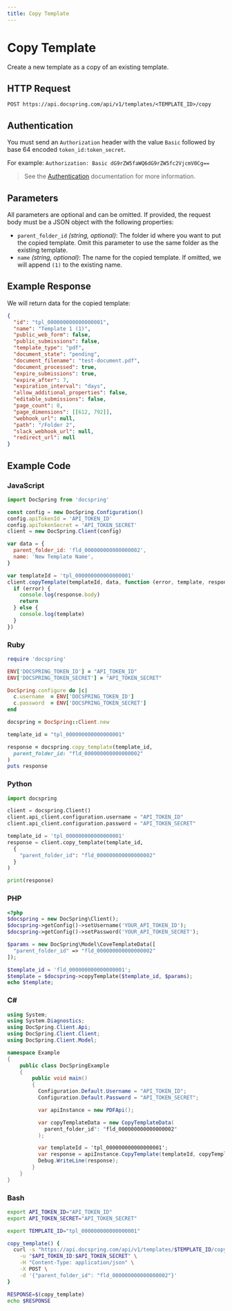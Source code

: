 ```yaml
---
title: Copy Template
---
```


# Copy Template

Create a new template as a copy of an existing template.

## HTTP Request

`POST https://api.docspring.com/api/v1/templates/<TEMPLATE_ID>/copy`

## Authentication

You must send an `Authorization` header with the value `Basic` followed by base 64 encoded `token_id:token_secret`.

For example: `Authorization: Basic dG9rZW5faWQ6dG9rZW5fc2VjcmV0Cg==`

> See the [Authentication](../install-api-client/authentication) documentation for more information.

## Parameters

All parameters are optional and can be omitted. If provided, the request body must be a JSON object with the following properties:

- `parent_folder_id` _(string, optional)_: The folder id where you want to put the copied template. Omit this parameter to use the same folder as the existing template.
- `name` _(string, optional)_: The name for the copied template. If omitted, we will append `(1)` to the existing name.

## Example Response

We will return data for the copied template:

```json
{
  "id": "tpl_000000000000000001",
  "name": "Template 1 (1)",
  "public_web_form": false,
  "public_submissions": false,
  "template_type": "pdf",
  "document_state": "pending",
  "document_filename": "test-document.pdf",
  "document_processed": true,
  "expire_submissions": true,
  "expire_after": 7,
  "expiration_interval": "days",
  "allow_additional_properties": false,
  "editable_submissions": false,
  "page_count": 0,
  "page_dimensions": [[612, 792]],
  "webhook_url": null,
  "path": "/Folder 2",
  "slack_webhook_url": null,
  "redirect_url": null
}
```

## Example Code

### JavaScript

```javascript
import DocSpring from 'docspring'

const config = new DocSpring.Configuration()
config.apiTokenId = 'API_TOKEN_ID'
config.apiTokenSecret = 'API_TOKEN_SECRET'
client = new DocSpring.Client(config)

var data = {
  parent_folder_id: 'fld_000000000000000002',
  name: 'New Template Name',
}

var templateId = 'tpl_000000000000000001'
client.copyTemplate(templateId, data, function (error, template, response) {
  if (error) {
    console.log(response.body)
    return
  } else {
    console.log(template)
  }
})
```

### Ruby

```ruby
require 'docspring'

ENV['DOCSPRING_TOKEN_ID'] = "API_TOKEN_ID"
ENV['DOCSPRING_TOKEN_SECRET'] = "API_TOKEN_SECRET"

DocSpring.configure do |c|
  c.username  = ENV['DOCSPRING_TOKEN_ID']
  c.password  = ENV['DOCSPRING_TOKEN_SECRET']
end

docspring = DocSpring::Client.new

template_id = "tpl_000000000000000001"

response = docspring.copy_template(template_id,
  parent_folder_id: "fld_000000000000000002"
)
puts response
```

### Python

```python
import docspring

client = docspring.Client()
client.api_client.configuration.username = "API_TOKEN_ID"
client.api_client.configuration.password = "API_TOKEN_SECRET"

template_id = 'tpl_000000000000000001'
response = client.copy_template(template_id,
  {
    "parent_folder_id": "fld_000000000000000002"
  }
)

print(response)
```

### PHP

```php
<?php
$docspring = new DocSpring\Client();
$docspring->getConfig()->setUsername('YOUR_API_TOKEN_ID');
$docspring->getConfig()->setPassword('YOUR_API_TOKEN_SECRET');

$params = new DocSpring\Model\CoveTemplateData([
  "parent_folder_id" => "fld_000000000000000002"
]);

$template_id = 'fld_000000000000000001';
$template = $docspring->copyTemplate($template_id, $params);
echo $template;
```

### C#

```csharp
using System;
using System.Diagnostics;
using DocSpring.Client.Api;
using DocSpring.Client.Client;
using DocSpring.Client.Model;

namespace Example
{
    public class DocSpringExample
    {
        public void main()
        {
          Configuration.Default.Username = "API_TOKEN_ID";
          Configuration.Default.Password = "API_TOKEN_SECRET";

          var apiInstance = new PDFApi();

          var copyTemplateData = new CopyTemplateData(
            parent_folder_id": "fld_000000000000000002"
          );

          var templateId = 'tpl_000000000000000001';
          var response = apiInstance.CopyTemplate(templateId, copyTemplateData);
          Debug.WriteLine(response);
        }
    }
}
```

### Bash

```bash
export API_TOKEN_ID="API_TOKEN_ID"
export API_TOKEN_SECRET="API_TOKEN_SECRET"

export TEMPLATE_ID="tpl_000000000000000001"

copy_template() {
  curl -s "https://api.docspring.com/api/v1/templates/$TEMPLATE_ID/copy" \
    -u "$API_TOKEN_ID:$API_TOKEN_SECRET" \
    -H "Content-Type: application/json" \
    -X POST \
    -d '{"parent_folder_id": "fld_000000000000000002"}'
}

RESPONSE=$(copy_template)
echo $RESPONSE
```